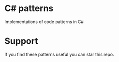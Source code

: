 # C# patterns
Implementations of code patterns in C#

# Support
If you find these patterns useful you can star this repo.

